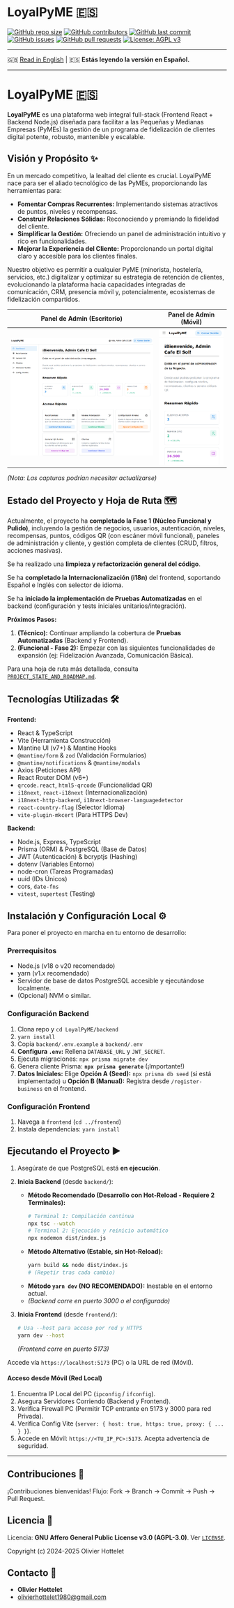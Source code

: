 # LoyalPyME 🇪🇸

[![GitHub repo size](https://img.shields.io/github/repo-size/R3v180/LoyalPyME?style=flat-square)](https://github.com/R3v180/LoyalPyME)
[![GitHub contributors](https://img.shields.io/github/contributors/R3v180/LoyalPyME?style=flat-square)](https://github.com/R3v180/LoyalPyME/graphs/contributors)
[![GitHub last commit](https://img.shields.io/github/last-commit/R3v180/LoyalPyME?style=flat-square)](https://github.com/R3v180/LoyalPyME/commits/main)
[![GitHub issues](https://img.shields.io/github/issues/R3v180/LoyalPyME?style=flat-square)](https://github.com/R3v180/LoyalPyME/issues)
[![GitHub pull requests](https://img.shields.io/github/issues-pr/R3v180/LoyalPyME?style=flat-square)](https://github.com/R3v180/LoyalPyME/pulls)
[![License: AGPL v3](https://img.shields.io/badge/License-AGPL%20v3-blue.svg?style=flat-square)](https://www.gnu.org/licenses/agpl-3.0)

---

🇬🇧 [Read in English](README.md) | 🇪🇸 **Estás leyendo la versión en Español.**

---

# LoyalPyME 🇪🇸

**LoyalPyME** es una plataforma web integral full-stack (Frontend React + Backend Node.js) diseñada para facilitar a las Pequeñas y Medianas Empresas (PyMEs) la gestión de un programa de fidelización de clientes digital potente, robusto, mantenible y escalable.

## Visión y Propósito ✨

En un mercado competitivo, la lealtad del cliente es crucial. LoyalPyME nace para ser el aliado tecnológico de las PyMEs, proporcionando las herramientas para:

- **Fomentar Compras Recurrentes:** Implementando sistemas atractivos de puntos, niveles y recompensas.
- **Construir Relaciones Sólidas:** Reconociendo y premiando la fidelidad del cliente.
- **Simplificar la Gestión:** Ofreciendo un panel de administración intuitivo y rico en funcionalidades.
- **Mejorar la Experiencia del Cliente:** Proporcionando un portal digital claro y accesible para los clientes finales.

Nuestro objetivo es permitir a cualquier PyME (minorista, hostelería, servicios, etc.) digitalizar y optimizar su estrategia de retención de clientes, evolucionando la plataforma hacia capacidades integradas de comunicación, CRM, presencia móvil y, potencialmente, ecosistemas de fidelización compartidos.

|                                   Panel de Admin (Escritorio)                                   |                                      Panel de Admin (Móvil)                                      |
| :---------------------------------------------------------------------------------------------: | :----------------------------------------------------------------------------------------------: |
| <img src="images/SC_LoyalPyME.png" alt="Panel Admin LoyalPyME - Vista Escritorio" width="100%"> | <img src="images/SC_LoyalPyME_PHONE.png" alt="Panel Admin LoyalPyME - Vista Móvil" width="100%"> |

_(Nota: Las capturas podrían necesitar actualizarse)_

## Estado del Proyecto y Hoja de Ruta 🗺️

Actualmente, el proyecto ha **completado la Fase 1 (Núcleo Funcional y Pulido)**, incluyendo la gestión de negocios, usuarios, autenticación, niveles, recompensas, puntos, códigos QR (con escáner móvil funcional), paneles de administración y cliente, y gestión completa de clientes (CRUD, filtros, acciones masivas).

Se ha realizado una **limpieza y refactorización general del código**.

Se ha **completado la Internacionalización (i18n)** del frontend, soportando Español e Inglés con selector de idioma.

Se ha **iniciado la implementación de Pruebas Automatizadas** en el backend (configuración y tests iniciales unitarios/integración).

**Próximos Pasos:**

1.  **(Técnico):** Continuar ampliando la cobertura de **Pruebas Automatizadas** (Backend y Frontend).
2.  **(Funcional - Fase 2):** Empezar con las siguientes funcionalidades de expansión (ej: Fidelización Avanzada, Comunicación Básica).

Para una hoja de ruta más detallada, consulta [`PROJECT_STATE_AND_ROADMAP.md`](PROJECT_STATE_AND_ROADMAP.md).

## Tecnologías Utilizadas 🛠️

**Frontend:**

- React & TypeScript
- Vite (Herramienta Construcción)
- Mantine UI (v7+) & Mantine Hooks
- `@mantine/form` & `zod` (Validación Formularios)
- `@mantine/notifications` & `@mantine/modals`
- Axios (Peticiones API)
- React Router DOM (v6+)
- `qrcode.react`, `html5-qrcode` (Funcionalidad QR)
- `i18next`, `react-i18next` (Internacionalización)
- `i18next-http-backend`, `i18next-browser-languagedetector`
- `react-country-flag` (Selector Idioma)
- `vite-plugin-mkcert` (Para HTTPS Dev)

**Backend:**

- Node.js, Express, TypeScript
- Prisma (ORM) & PostgreSQL (Base de Datos)
- JWT (Autenticación) & bcryptjs (Hashing)
- dotenv (Variables Entorno)
- node-cron (Tareas Programadas)
- uuid (IDs Únicos)
- cors, `date-fns`
- `vitest`, `supertest` (Testing)

## Instalación y Configuración Local ⚙️

Para poner el proyecto en marcha en tu entorno de desarrollo:

### Prerrequisitos

- Node.js (v18 o v20 recomendado)
- yarn (v1.x recomendado)
- Servidor de base de datos PostgreSQL accesible y ejecutándose localmente.
- (Opcional) NVM o similar.

### Configuración Backend

1.  Clona repo y `cd LoyalPyME/backend`
2.  `yarn install`
3.  Copia `backend/.env.example` a `backend/.env`
4.  **Configura `.env`:** Rellena `DATABASE_URL` y `JWT_SECRET`.
5.  Ejecuta migraciones: `npx prisma migrate dev`
6.  Genera cliente Prisma: **`npx prisma generate`** (¡Importante!)
7.  **Datos Iniciales:** Elige **Opción A (Seed):** `npx prisma db seed` (si está implementado) u **Opción B (Manual):** Registra desde `/register-business` en el frontend.

### Configuración Frontend

1.  Navega a `frontend` (`cd ../frontend`)
2.  Instala dependencias: `yarn install`

## Ejecutando el Proyecto ▶️

1.  Asegúrate de que PostgreSQL está **en ejecución**.
2.  **Inicia Backend** (desde `backend/`):

    - **Método Recomendado (Desarrollo con Hot-Reload - Requiere 2 Terminales):**
      ```bash
      # Terminal 1: Compilación continua
      npx tsc --watch
      # Terminal 2: Ejecución y reinicio automático
      npx nodemon dist/index.js
      ```
    - **Método Alternativo (Estable, sin Hot-Reload):**
      ```bash
      yarn build && node dist/index.js
      # (Repetir tras cada cambio)
      ```
    - **Método `yarn dev` (NO RECOMENDADO):** Inestable en el entorno actual.
    - _(Backend corre en puerto 3000 o el configurado)_

3.  **Inicia Frontend** (desde `frontend/`):
    ```bash
    # Usa --host para acceso por red y HTTPS
    yarn dev --host
    ```
    _(Frontend corre en puerto 5173)_

Accede vía `https://localhost:5173` (PC) o la URL de red (Móvil).

#### **Acceso desde Móvil (Red Local)**

1.  Encuentra IP Local del PC (`ipconfig` / `ifconfig`).
2.  Asegura Servidores Corriendo (Backend y Frontend).
3.  Verifica Firewall PC (Permitir TCP entrante en 5173 y 3000 para red Privada).
4.  Verifica Config Vite (`server: { host: true, https: true, proxy: { ... } }`).
5.  Accede en Móvil: `https://<TU_IP_PC>:5173`. Acepta advertencia de seguridad.

---

## Contribuciones 🤝

¡Contribuciones bienvenidas! Flujo: Fork -> Branch -> Commit -> Push -> Pull Request.

## Licencia 📜

Licencia: **GNU Affero General Public License v3.0 (AGPL-3.0)**. Ver [`LICENSE`](LICENSE).

Copyright (c) 2024-2025 Olivier Hottelet

## Contacto 📧

- **Olivier Hottelet**
- olivierhottelet1980@gmail.com
